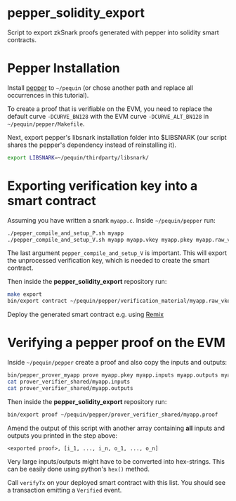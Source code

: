 # pepper_solidity_export

Script to export zkSnark proofs generated with pepper into solidity smart contracts.

# Pepper Installation

Install [pepper](https://github.com/pepper-project/pequin) to `~/pequin` (or chose another path and replace all occurrences in this tutorial).

To create a proof that is verifiable on the EVM, you need to replace the default curve `-DCURVE_BN128` with the EVM curve `-DCURVE_ALT_BN128` in `~/pequin/pepper/Makefile`.

Next, export pepper's libsnark installation folder into $LIBSNARK (our script shares the pepper's dependency instead of reinstalling it).
```sh
export LIBSNARK=~/pequin/thirdparty/libsnark/
```

# Exporting verification key into a smart contract

Assuming you have written a snark `myapp.c`. Inside `~/pequin/pepper` run:
```sh
./pepper_compile_and_setup_P.sh myapp
./pepper_compile_and_setup_V.sh myapp myapp.vkey myapp.pkey myapp.raw_vkey
```

The last argument `pepper_compile_and_setup_V` is important. This will export the unprocessed verification key, which is needed to create the smart contract.

Then inside the **pepper_solidity_export** repository run:

```sh
make export
bin/export contract ~/pequin/pepper/verification_material/myapp.raw_vkey
```

Deploy the generated smart contract e.g. using [Remix](https://ethereum.github.io/browser-solidity/)

# Verifying a pepper proof on the EVM

Inside `~/pequin/pepper` create a proof and also copy the inputs and outputs:
```sh
bin/pepper_prover_myapp prove myapp.pkey myapp.inputs myapp.outputs myapp.proof
cat prover_verifier_shared/myapp.inputs
cat prover_verifier_shared/myapp.outputs
```

Then inside the **pepper_solidity_export** repository run:
```sh
bin/export proof ~/pequin/pepper/prover_verifier_shared/myapp.proof
```

Amend the output of this script with another array containing **all** inputs and outputs you printed in the step above:

```
<exported proof>, [i_1, ..., i_n, o_1, ..., o_n]
```
Very large inputs/outputs might have to be converted into hex-strings. This can be easily done using python's `hex()` method.

Call `verifyTx` on your deployed smart contract with this list. You should see a transaction emitting a `Verified` event.

